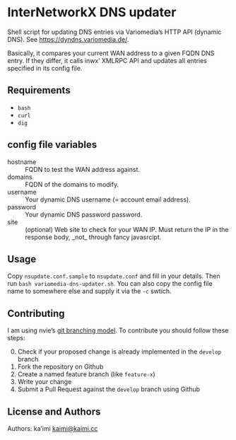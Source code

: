 InterNetworkX DNS updater
==========================

Shell script for updating DNS entries via Variomedia’s HTTP API (dynamic DNS). 
See <https://dyndns.variomedia.de/>.

Basically, it compares your current WAN address to a given FQDN DNS entry. If 
they differ, it calls inwx’ XMLRPC API and updates all entries specified in its 
config file.

Requirements
------------

- `bash`
- `curl`
- `dig`

config file variables
---------------------

<dl>
  <dt>hostname</dt>
  <dd>FQDN to test the WAN address against.</dd>
  <dt>domains</dt>
  <dd>FQDN of the domains to modify.</dd>
  <dt>username</dt>
  <dd>Your dynamic DNS username (= account email address).</dd>
  <dt>password</dt>
  <dd>Your dynamic DNS password password.</dd>
  <dt>site</dt>
  <dd>(optional) Web site to check for your WAN IP. Must return the IP in the 
  response body, _not_ through fancy javasrcipt.</dd>
</dl>

Usage
-----

Copy `nsupdate.conf.sample` to `nsupdate.conf` and fill in your details. Then 
run `bash variomedia-dns-updater.sh`. You can also copy the config file name to 
somewhere else and supply it via the `-c` swtich.

Contributing
------------

I am using nvie’s
[git branching model](http://nvie.com/posts/a-successful-git-branching-model/ 
"nvie.com: A successfull Git branichng model"). To contribute you should follow 
these steps:

0. Check if your proposed change is already implemented in the `develop` branch
1. Fork the repository on Github
2. Create a named feature branch (like `feature-x`)
3. Write your change
4. Submit a Pull Request against the `develop` branch using Github

License and Authors
-------------------

Authors: ka’imi <kaimi@kaimi.cc>
